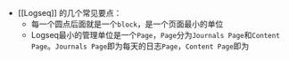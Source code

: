 - [[Logseq]] 的几个常见要点：
	- 每一个圆点后面就是一个`block`，是一个页面最小的单位
	- Logseq最小的管理单位是一个`Page`，`Page`分为`Journals Page`和`Content Page`。`Journals Page`即为每天的日志`Page`，`Content Page`即为